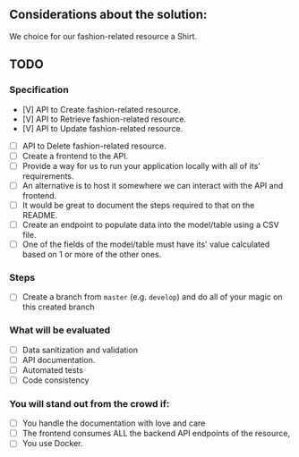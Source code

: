 ## Considerations about the solution:
We choice for our fashion-related resource a Shirt.

## TODO
### Specification
- [V] API to Create fashion-related resource.
- [V] API to Retrieve fashion-related resource.
- [V] API to Update fashion-related resource.
- [ ] API to Delete fashion-related resource.
- [ ] Create a frontend to the API.
- [ ] Provide a way for us to run your application locally with all of its' requirements.
- [ ] An alternative is to host it somewhere we can interact with the API and frontend.
- [ ] It would be great to document the steps required to that on the README.
- [ ] Create an endpoint to populate data into the model/table using a CSV file.
- [ ] One of the fields of the model/table must have its' value calculated based on 1 or more of the other ones.

### Steps
- [ ] Create a branch from `master` (e.g. `develop`) and do all of your magic on this created branch

### What will be evaluated
- [ ] Data sanitization and validation
- [ ] API documentation.
- [ ] Automated tests
- [ ] Code consistency

### **You will stand out from the crowd if**:
- [ ] You handle the documentation with love and care
- [ ] The frontend consumes ALL the backend API endpoints of the resource,
- [ ] You use Docker.